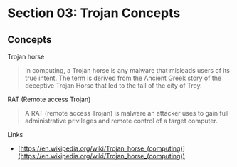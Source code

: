# Section 03: Trojan Concepts

## Concepts
Trojan horse
> In computing, a Trojan horse is any malware that misleads users of its true intent.
> The term is derived from the Ancient Greek story of the deceptive Trojan Horse that led to the fall of the city of Troy.

RAT (Remote access Trojan)
> A RAT (remote access Trojan) is malware an attacker uses to gain full administrative privileges and remote control of a target computer.

Links
- [https://en.wikipedia.org/wiki/Trojan_horse_(computing)](https://en.wikipedia.org/wiki/Trojan_horse_(computing))

